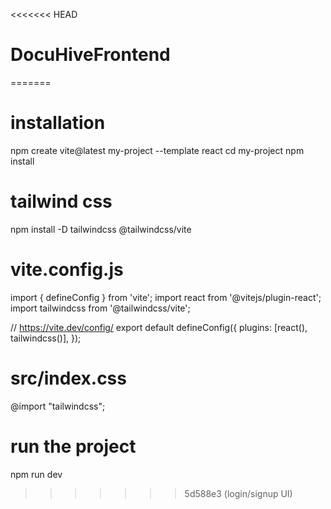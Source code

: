 <<<<<<< HEAD
# DocuHiveFrontend
=======
# installation
npm create vite@latest my-project --template react
cd my-project
npm install

# tailwind css

npm install -D tailwindcss @tailwindcss/vite   

# vite.config.js

import { defineConfig } from 'vite';
import react from '@vitejs/plugin-react';
import tailwindcss from '@tailwindcss/vite';

// https://vite.dev/config/
export default defineConfig({
  plugins: [react(), tailwindcss()],
});

# src/index.css
@import "tailwindcss";


# run the project
npm run dev
>>>>>>> 5d588e3 (login/signup UI)
